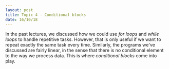 ```yaml
---
layout: post
title: Topic 4 - Conditional blocks
date: 16/10/18
---
```


In the past lectures, we discussed how we could use _for loops_ and _while loops_ to handle repetitive tasks. However, that is only useful if we want to repeat exactly the same task every time. Similarly, the programs we've discussed are fairly linear, in the sense that there is no conditional element to the way we process data. This is where _conditional blocks_ come into play.

